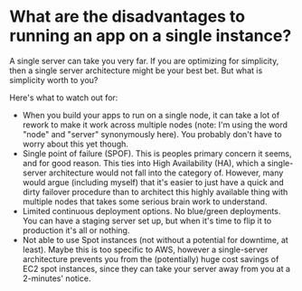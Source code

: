 # What are the disadvantages to running an app on a single instance?

A single server can take you very far. If you are optimizing for simplicity, then a single server architecture might be your best bet. But what is simplicity worth to you?

Here's what to watch out for:

- When you build your apps to run on a single node, it can take a lot of rework to make it work across multiple nodes (note: I'm using the word "node" and "server" synonymously here). You probably don't have to worry about this yet though.
- Single point of failure (SPOF). This is peoples primary concern it seems, and for good reason. This ties into High Availability (HA), which a single-server architecture would not fall into the category of. However, many would argue (including myself) that it's easier to just have a quick and dirty failover procedure than to architect this highly available thing with multiple nodes that takes some serious brain work to understand.
- Limited continuous deployment options. No blue/green deployments. You can have a staging server set up, but when it's time to flip it to production it's all or nothing.
- Not able to use Spot instances (not without a potential for downtime, at least). Maybe this is too specific to AWS, however a single-server architecture prevents you from the (potentially) huge cost savings of EC2 spot instances, since they can take your server away from you at a 2-minutes' notice. 